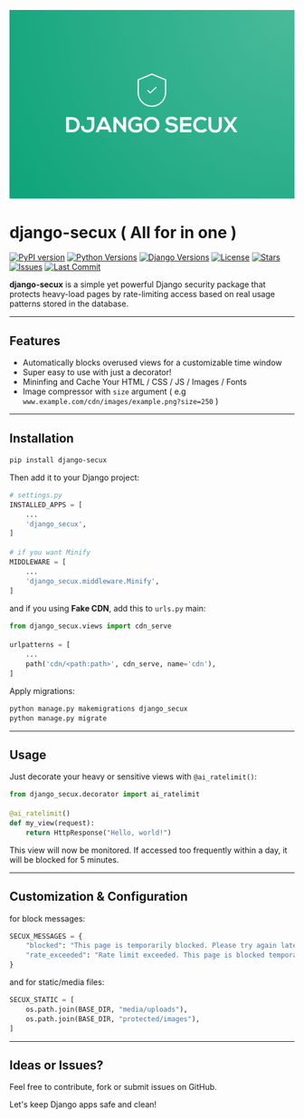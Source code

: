 ![django-secux](https://raw.githubusercontent.com/xo-aria/django-secux/refs/heads/main/django-secux.png)
# django-secux ( **All for in one** )

[![PyPI version](https://img.shields.io/pypi/v/django-secux?label=PyPI&color=blue&logo=python)](https://pypi.org/project/django-secux/)
[![Python Versions](https://img.shields.io/pypi/pyversions/django-secux?logo=python&color=brightgreen)](https://pypi.org/project/django-secux/)
[![Django Versions](https://img.shields.io/badge/Django-3.2%20|%204.0%20|%204.2%20|%205.0-blue?logo=django)](#)
[![License](https://img.shields.io/github/license/xo-aria/django-secux?color=green)](LICENSE)
[![Stars](https://img.shields.io/github/stars/xo-aria/django-secux?style=social)](https://github.com/xo-aria/django-secux/stargazers)
[![Issues](https://img.shields.io/github/issues/xo-aria/django-secux?logo=github)](https://github.com/xo-aria/django-secux/issues)
[![Last Commit](https://img.shields.io/github/last-commit/xo-aria/django-secux?logo=git)](https://github.com/xo-aria/django-secux/commits)

**django-secux** is a simple yet powerful Django security package that protects heavy-load pages by rate-limiting access based on real usage patterns stored in the database.

---

## Features

* Automatically blocks overused views for a customizable time window
* Super easy to use with just a decorator!
* Mininfing and Cache Your HTML / CSS / JS / Images / Fonts
* Image compressor with `size` argument ( e.g `www.example.com/cdn/images/example.png?size=250` )

---

## Installation

```bash
pip install django-secux
```

Then add it to your Django project:

```python
# settings.py
INSTALLED_APPS = [
    ...
    'django_secux',
]

# if you want Minify
MIDDLEWARE = [
    ...
    'django_secux.middleware.Minify',
]
```
and if you using __Fake CDN__, add this to `urls.py` main:

```python
from django_secux.views import cdn_serve

urlpatterns = [
    ...
    path('cdn/<path:path>', cdn_serve, name='cdn'),
]
```

Apply migrations:

```bash
python manage.py makemigrations django_secux
python manage.py migrate
```

---

## Usage

Just decorate your heavy or sensitive views with `@ai_ratelimit()`:

```python
from django_secux.decorator import ai_ratelimit

@ai_ratelimit()
def my_view(request):
    return HttpResponse("Hello, world!")
```

This view will now be monitored. If accessed too frequently within a day, it will be blocked for 5 minutes.

---

## Customization & Configuration

for block messages:

```python
SECUX_MESSAGES = {
    "blocked": "This page is temporarily blocked. Please try again later.",
    "rate_exceeded": "Rate limit exceeded. This page is blocked temporarily.",
}
```
and for static/media files:

```python
SECUX_STATIC = [
    os.path.join(BASE_DIR, "media/uploads"),
    os.path.join(BASE_DIR, "protected/images"),
]
```

---

## Ideas or Issues?

Feel free to contribute, fork or submit issues on GitHub.

Let's keep Django apps safe and clean!

